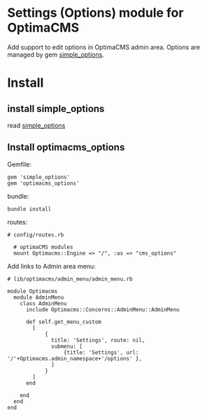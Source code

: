 # Settings (Options) module for OptimaCMS

Add support to edit options in OptimaCMS admin area. Options are managed by gem [simple_options](https://github.com/maxivak/simple_options).


# Install

## install simple_options

read [simple_options](https://github.com/maxivak/simple_options)


## Install optimacms_options

Gemfile:
```
gem 'simple_options'
gem 'optimacms_options'
```

bundle:
```
bundle install
```


routes:
```
# config/routes.rb

  # optimaCMS modules
  mount Optimacms::Engine => "/", :as => "cms_options"

```

Add links to Admin area menu:
 
```
# lib/optimacms/admin_menu/admin_menu.rb

module Optimacms
  module AdminMenu
    class AdminMenu
      include Optimacms::Concerns::AdminMenu::AdminMenu

      def self.get_menu_custom
        [
            {
              title: 'Settings', route: nil,
              submenu: [
                  {title: 'Settings', url: '/'+Optimacms.admin_namespace+'/options' },
              ]
            }
        ]    
      end

    end
  end
end
            
```
 







